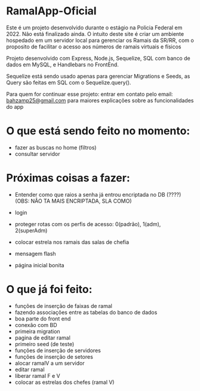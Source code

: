 # RamalApp-Oficial

Este é um projeto desenvolvido durante o estágio na Policia Federal em 2022. Não está finalizado ainda. 
O intuito deste site é criar um ambiente hospedado em um servidor local para gerenciar os Ramais da SR/RR, com o proposito de facilitar o acesso aos números de ramais virtuais e físicos

Projeto desenvolvido com Express, Node.js, Sequelize, SQL com banco de dados em MySQL, e Handlebars no FrontEnd.

Sequelize está sendo usado apenas para gerenciar Migrations e Seeds, as Query são feitas em SQL com o Sequelize.query().

Para quem for continuar esse projeto: entrar em contato pelo email: bahzamp25@gmail.com para maiores explicações sobre as funcionalidades do app

# O que está sendo feito no momento:
- fazer as buscas no home (filtros)
- consultar servidor

# Próximas coisas a fazer:
- Entender como que raios a senha já entrou encriptada no DB (????) (OBS: NÂO TA MAIS ENCRIPTADA, SLA COMO)

- login
- proteger rotas com os perfis de acesso: 0(padrão), 1(adm), 2(superAdm)
- colocar estrela nos ramais das salas de chefia
- mensagem flash
- página inicial bonita

# O que já foi feito:
- funções de inserção de faixas de ramal
- fazendo associações entre as tabelas do banco de dados
- boa parte do front end
- conexão com BD
- primeira migration
- pagina de editar ramal 
- primeiro seed (de teste)
- funções de inserção de servidores
- funções de inserção de setores
- alocar ramalV a um servidor
- editar ramal
- liberar ramal F e V
- colocar as estrelas dos chefes (ramal V)




